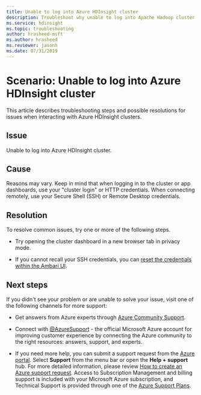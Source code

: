 ```yaml
---
title: Unable to log into Azure HDInsight cluster
description: Troubleshoot why unable to log into Apache Hadoop cluster in Azure HDInsight
ms.service: hdinsight
ms.topic: troubleshooting
author: hrasheed-msft
ms.author: hrasheed
ms.reviewer: jasonh
ms.date: 07/31/2019
---
```


# Scenario: Unable to log into Azure HDInsight cluster

This article describes troubleshooting steps and possible resolutions for issues when interacting with Azure HDInsight clusters.

## Issue

Unable to log into Azure HDInsight cluster.

## Cause

Reasons may vary. Keep in mind that when logging in to the cluster or app dashboards, use your "cluster login" or HTTP credentials. When connecting remotely, use your Secure Shell (SSH) or Remote Desktop credentials.

## Resolution

To resolve common issues, try one or more of the following steps.

* Try opening the cluster dashboard in a new browser tab in privacy mode.

* If you cannot recall your SSH credentials, you can [reset the credentials within the Ambari UI](../hdinsight-administer-use-portal-linux.md#change-passwords).

## Next steps

If you didn't see your problem or are unable to solve your issue, visit one of the following channels for more support:

* Get answers from Azure experts through [Azure Community Support](https://azure.microsoft.com/support/community/).

* Connect with [@AzureSupport](https://twitter.com/azuresupport) - the official Microsoft Azure account for improving customer experience by connecting the Azure community to the right resources: answers, support, and experts.

* If you need more help, you can submit a support request from the [Azure portal](https://portal.azure.com/?#blade/Microsoft_Azure_Support/HelpAndSupportBlade/). Select **Support** from the menu bar or open the **Help + support** hub. For more detailed information, please review [How to create an Azure support request](../../azure-portal/supportability/how-to-create-azure-support-request.md). Access to Subscription Management and billing support is included with your Microsoft Azure subscription, and Technical Support is provided through one of the [Azure Support Plans](https://azure.microsoft.com/support/plans/).
